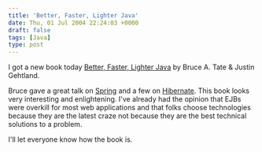 ```yaml
---
title: 'Better, Faster, Lighter Java'
date: Thu, 01 Jul 2004 22:24:03 +0000
draft: false
tags: [Java]
type: post
---
```


I got a new book today [Better, Faster, Lighter Java](http://www.amazon.com/exec/obidos/tg/detail/-/0596006764/qid=1088734889/sr=8-1/ref=sr_8_xs_ap_i1_xgl14/103-9535648-5135824?v=glance&s=books&n=507846) by Bruce A. Tate & Justin Gehtland.

Bruce gave a great talk on [Spring](http://www.springframework.org/) and a few on [Hibernate](http://www.hibernate.org). This book looks very interesting and enlightening. I've already had the opinion that EJBs were overkill for most web applications and that folks choose technologies because they are the latest craze not because they are the best technical solutions to a problem.

I'll let everyone know how the book is.